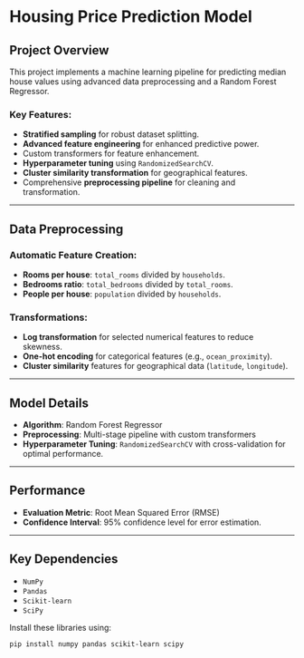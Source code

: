 # Housing Price Prediction Model

## Project Overview

This project implements a machine learning pipeline for predicting median house values using advanced data preprocessing and a Random Forest Regressor.

### Key Features:
- **Stratified sampling** for robust dataset splitting.
- **Advanced feature engineering** for enhanced predictive power.
- Custom transformers for feature enhancement.
- **Hyperparameter tuning** using `RandomizedSearchCV`.
- **Cluster similarity transformation** for geographical features.
- Comprehensive **preprocessing pipeline** for cleaning and transformation.

---

## Data Preprocessing

### Automatic Feature Creation:
- **Rooms per house**: `total_rooms` divided by `households`.
- **Bedrooms ratio**: `total_bedrooms` divided by `total_rooms`.
- **People per house**: `population` divided by `households`.

### Transformations:
- **Log transformation** for selected numerical features to reduce skewness.
- **One-hot encoding** for categorical features (e.g., `ocean_proximity`).
- **Cluster similarity** features for geographical data (`latitude`, `longitude`).

---

## Model Details

- **Algorithm**: Random Forest Regressor
- **Preprocessing**: Multi-stage pipeline with custom transformers
- **Hyperparameter Tuning**: `RandomizedSearchCV` with cross-validation for optimal performance.

---

## Performance

- **Evaluation Metric**: Root Mean Squared Error (RMSE)
- **Confidence Interval**: 95% confidence level for error estimation.

---

## Key Dependencies

- `NumPy`
- `Pandas`
- `Scikit-learn`
- `SciPy`

Install these libraries using:
```bash
pip install numpy pandas scikit-learn scipy
